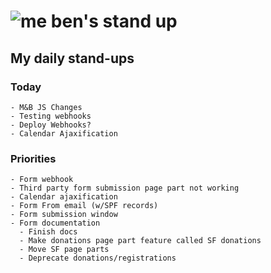 # ![me](https://avatars2.githubusercontent.com/u/5232044?s=50&v=4) ben's stand up

## My daily stand-ups
 
### Today
   
    - M&B JS Changes
    - Testing webhooks
    - Deploy Webhooks?
    - Calendar Ajaxification
    
### Priorities 

    - Form webhook
    - Third party form submission page part not working
    - Calendar ajaxification
    - Form From email (w/SPF records)
    - Form submission window
    - Form documentation
      - Finish docs
      - Make donations page part feature called SF donations
      - Move SF page parts
      - Deprecate donations/registrations
      

